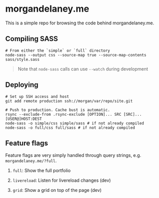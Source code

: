 # morgandelaney.me

This is a simple repo for browsing the code behind morgandelaney.me.

## Compiling SASS

```
# From either the `simple` or `full` directory
node-sass --output css --source-map true --source-map-contents sass/style.sass
```

> Note that `node-sass` calls can use `--watch` during development

## Deploying

```
# Set up SSH access and host
git add remote production ssh://morgan/var/repo/site.git

# Push to production. Cache bust is automatic.
rsync --exclude-from .rsync-exclude [OPTION]... SRC [SRC]... [USER@]HOST:DEST
node-sass -o simple/css simple/sass # if not already compiled
node-sass -o full/css full/sass # if not already compiled
```

## Feature flags

Feature flags are very simply handled through query strings, e.g. `morgandelaney.me/?full`.

1. `full`: Show the full portfolio

1. `livereload`: Listen for livereload changes (dev)

1. `grid`: Show a grid on top of the page (dev)